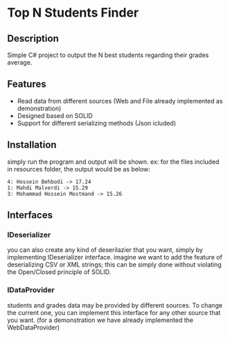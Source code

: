 # Top N Students Finder

## Description
Simple C# project to output the N best students regarding their grades average.

## Features
* Read data from different sources (Web and File already implemented as demonstration)
* Designed based on SOLID
* Support for different serializing methods (Json icluded)

## Installation
simply run the program and output will be shown.
ex: for the files included in resources folder, the output would be as below: 

```
4: Hossein Behbodi -> 17.24
1: Mahdi Malverdi -> 15.29
3: Mohammad Hossein Mostmand -> 15.26
```

## Interfaces
### IDeserializer
you can also create any kind of deserilazier that you want, simply by implementing IDeserializer interface. imagine we want to add the feature of deserializing CSV or XML strings; this can be simply done without violating the Open/Closed principle of SOLID.

### IDataProvider
students and grades data may be provided by different sources. To change the current one, you can implement this interface for any other source that you want. (for a demonstration we have already implemented the WebDataProvider)
